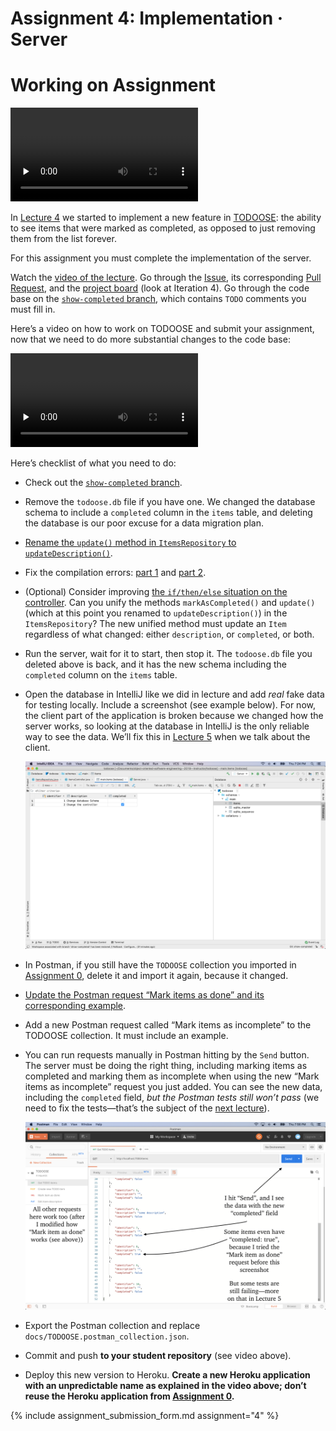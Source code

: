 # Assignment 4: Implementation · Server

# Working on Assignment

<video src="https://archive.org/download/jhu-oose/oose--assignments--4.mp4" controls preload="none"></video>

In [Lecture 4](/lectures/4) we started to implement a new feature in [TODOOSE](https://github.com/jhu-oose/todoose/): the ability to see items that were marked as completed, as opposed to just removing them from the list forever.

For this assignment you must complete the implementation of the server.

Watch the [video of the lecture](/lectures/4). Go through the [Issue](https://github.com/jhu-oose/todoose/issues/24), its corresponding [Pull Request](https://github.com/jhu-oose/todoose/pull/25), and the [project board](https://github.com/jhu-oose/todoose/projects/3) (look at Iteration 4). Go through the code base on the [`show-completed` branch](https://github.com/jhu-oose/todoose/tree/show-completed), which contains `TODO` comments you must fill in.

Here’s a video on how to work on TODOOSE and submit your assignment, now that we need to do more substantial changes to the code base:

<video src="https://archive.org/download/jhu-oose/oose--programming-assignment.mp4" controls preload="none"></video>

Here’s checklist of what you need to do:

- Check out the [`show-completed` branch](https://github.com/jhu-oose/todoose/tree/show-completed).

- Remove the `todoose.db` file if you have one. We changed the database schema to include a `completed` column in the `items` table, and deleting the database is our poor excuse for a data migration plan.

- [Rename the `update()` method in `ItemsRepository` to `updateDescription()`](https://github.com/jhu-oose/todoose/blob/46d406a0a4246f77a615e5ae939b4a6de25d2095/src/main/java/com/jhuoose/todoose/repositories/ItemsRepository.java#L65).

- Fix the compilation errors: [part 1](https://github.com/jhu-oose/todoose/blob/46d406a0a4246f77a615e5ae939b4a6de25d2095/src/main/java/com/jhuoose/todoose/repositories/ItemsRepository.java#L23) and [part 2](https://github.com/jhu-oose/todoose/blob/46d406a0a4246f77a615e5ae939b4a6de25d2095/src/main/java/com/jhuoose/todoose/repositories/ItemsRepository.java#L39).

- (Optional) Consider improving [the `if/then/else` situation on the controller](https://github.com/jhu-oose/todoose/blob/46d406a0a4246f77a615e5ae939b4a6de25d2095/src/main/java/com/jhuoose/todoose/controllers/ItemsController.java#L28-L29). Can you unify the methods `markAsCompleted()` and `update()` (which at this point you renamed to `updateDescription()`) in the `ItemsRepository`? The new unified method must update an `Item` regardless of what changed: either `description`, or `completed`, or both.

- Run the server, wait for it to start, then stop it. The `todoose.db` file you deleted above is back, and it has the new schema including the `completed` column on the `items` table.

- Open the database in IntelliJ like we did in lecture and add _real_ fake data for testing locally. Include a screenshot (see example below). For now, the client part of the application is broken because we changed how the server works, so looking at the database in IntelliJ is the only reliable way to see the data. We’ll fix this in [Lecture 5](/lectures/5) when we talk about the client.

  ![Real fake data](real-fake-data.png)

- In Postman, if you still have the `TODOOSE` collection you imported in [Assignment 0](/assignments/0), delete it and import it again, because it changed.

- [Update the Postman request “Mark items as done” and its corresponding example](https://github.com/jhu-oose/todoose/blob/46d406a0a4246f77a615e5ae939b4a6de25d2095/src/main/java/com/jhuoose/todoose/Server.java#L27-L30).

- Add a new Postman request called “Mark items as incomplete” to the TODOOSE collection. It must include an example.

- You can run requests manually in Postman hitting by the `Send` button. The server must be doing the right thing, including marking items as completed and marking them as incomplete when using the new “Mark items as incomplete” request you just added. You can see the new data, including the `completed` field, _but the Postman tests still won’t pass_ (we need to fix the tests—that’s the subject of the [next lecture](/lectures/5)).

  ![Postman](postman.png)

- Export the Postman collection and replace `docs/TODOOSE.postman_collection.json`.

- Commit and push **to your student repository** (see video above).

- Deploy this new version to Heroku. **Create a new Heroku application with an unpredictable name as explained in the video above; don’t reuse the Heroku application from [Assignment 0](/assignments/0).**

{% include assignment_submission_form.md assignment="4" %}
